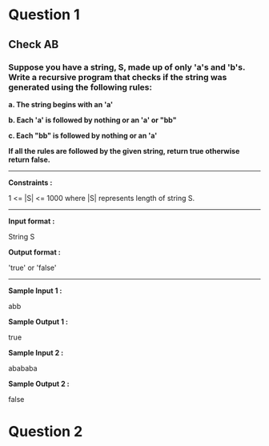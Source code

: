 # Question 1

## Check AB

### Suppose you have a string, S, made up of only 'a's and 'b's. Write a recursive program that checks if the string was generated using the following rules:


**a. The string begins with an 'a'**


**b. Each 'a' is followed by nothing or an 'a' or "bb"**


**c. Each "bb" is followed by nothing or an 'a'**


**If all the rules are followed by the given string, return true otherwise return false.**

------------------------------------------------------------------------------------------------------------

**Constraints :**

  1 <= |S| <= 1000
  where |S| represents length of string S.
  
 ------------------------------------------------------------------------------------------------------------
  
**Input format :**

  String S
  
**Output format :**

  'true' or 'false'
  
-------------------------------------------------
**Sample Input 1 :**

  abb
  
**Sample Output 1 :**

  true
  
  
**Sample Input 2 :**

  abababa
  
**Sample Output 2 :**

  false
  
  
 # Question 2
